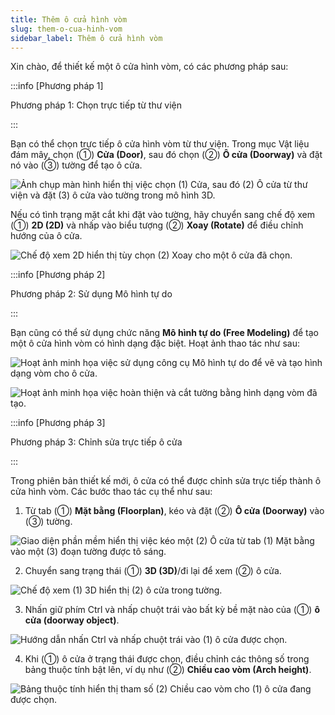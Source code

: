 ```yaml
---
title: Thêm ô cửa hình vòm
slug: them-o-cua-hinh-vom
sidebar_label: Thêm ô cửa hình vòm
---
```


Xin chào, để thiết kế một ô cửa hình vòm, có các phương pháp sau:

:::info [Phương pháp 1]

Phương pháp 1: Chọn trực tiếp từ thư viện

:::

Bạn có thể chọn trực tiếp ô cửa hình vòm từ thư viện. Trong mục Vật liệu đám mây, chọn (①) **Cửa (Door)**, sau đó chọn (②) **Ô cửa (Doorway)** và đặt nó vào (③) tường để tạo ô cửa.

![Ảnh chụp màn hình hiển thị việc chọn (1) Cửa, sau đó (2) Ô cửa từ thư viện và đặt (3) ô cửa vào tường trong mô hình 3D.](https://storage.googleapis.com/jegavn_kb/images/b665a8e7-9b8b-4157-a0e3-da27e6937717.png)

Nếu có tình trạng mặt cắt khi đặt vào tường, hãy chuyển sang chế độ xem (①) **2D (2D)** và nhấp vào biểu tượng (②) **Xoay (Rotate)** để điều chỉnh hướng của ô cửa.

![Chế độ xem 2D hiển thị tùy chọn (2) Xoay cho một ô cửa đã chọn.](https://storage.googleapis.com/jegavn_kb/images/3a464340-24bb-417d-96ac-3fd2fd72ea4f.png)

:::info [Phương pháp 2]

Phương pháp 2: Sử dụng Mô hình tự do

:::

Bạn cũng có thể sử dụng chức năng **Mô hình tự do (Free Modeling)** để tạo một ô cửa hình vòm có hình dạng đặc biệt. Hoạt ảnh thao tác như sau:

![Hoạt ảnh minh họa việc sử dụng công cụ Mô hình tự do để vẽ và tạo hình dạng vòm cho ô cửa.](https://storage.googleapis.com/jegavn_kb/images/29f80c9d-7c67-4796-9a97-09081bd28839.gif)

![Hoạt ảnh minh họa việc hoàn thiện và cắt tường bằng hình dạng vòm đã tạo.](https://storage.googleapis.com/jegavn_kb/images/ce9cecc7-55c6-4342-a3ff-18be12b27eae.gif)

:::info [Phương pháp 3]

Phương pháp 3: Chỉnh sửa trực tiếp ô cửa

:::

Trong phiên bản thiết kế mới, ô cửa có thể được chỉnh sửa trực tiếp thành ô cửa hình vòm. Các bước thao tác cụ thể như sau:

1. Từ tab (①) **Mặt bằng (Floorplan)**, kéo và đặt (②) **Ô cửa (Doorway)** vào (③) tường.

![Giao diện phần mềm hiển thị việc kéo một (2) Ô cửa từ tab (1) Mặt bằng vào một (3) đoạn tường được tô sáng.](https://storage.googleapis.com/jegavn_kb/images/1d138921-e14f-4601-b573-bf0f50c2b33d.png)

2. Chuyển sang trạng thái (①) **3D (3D)**/đi lại để xem (②) ô cửa.

![Chế độ xem (1) 3D hiển thị (2) ô cửa trong tường.](https://storage.googleapis.com/jegavn_kb/images/885a638e-d95d-4102-b9fd-d1d70fa13968.png)

3. Nhấn giữ phím Ctrl và nhấp chuột trái vào bất kỳ bề mặt nào của (①) **ô cửa (doorway object)**.

![Hướng dẫn nhấn Ctrl và nhấp chuột trái vào (1) ô cửa được chọn.](https://storage.googleapis.com/jegavn_kb/images/36ffe39a-93b6-4828-b442-f47cb3f2e90f.png)

4. Khi (①) ô cửa ở trạng thái được chọn, điều chỉnh các thông số trong bảng thuộc tính bật lên, ví dụ như (②) **Chiều cao vòm (Arch height)**.

![Bảng thuộc tính hiển thị tham số (2) Chiều cao vòm cho (1) ô cửa đang được chọn.](https://storage.googleapis.com/jegavn_kb/images/76aed1d0-e3fa-4933-b851-04010d32057b.png)